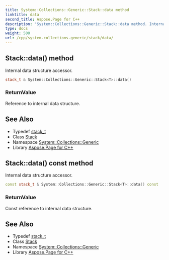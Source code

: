 ```yaml
---
title: System::Collections::Generic::Stack::data method
linktitle: data
second_title: Aspose.Page for C++
description: 'System::Collections::Generic::Stack::data method. Internal data structure accessor in C++.'
type: docs
weight: 500
url: /cpp/system.collections.generic/stack/data/
---
```

## Stack::data() method


Internal data structure accessor.

```cpp
stack_t & System::Collections::Generic::Stack<T>::data()
```


### ReturnValue

Reference to internal data structure.

## See Also

* Typedef [stack_t](../stack_t/)
* Class [Stack](../)
* Namespace [System::Collections::Generic](../../)
* Library [Aspose.Page for C++](../../../)
## Stack::data() const method


Internal data structure accessor.

```cpp
const stack_t & System::Collections::Generic::Stack<T>::data() const
```


### ReturnValue

Const reference to internal data structure.

## See Also

* Typedef [stack_t](../stack_t/)
* Class [Stack](../)
* Namespace [System::Collections::Generic](../../)
* Library [Aspose.Page for C++](../../../)
